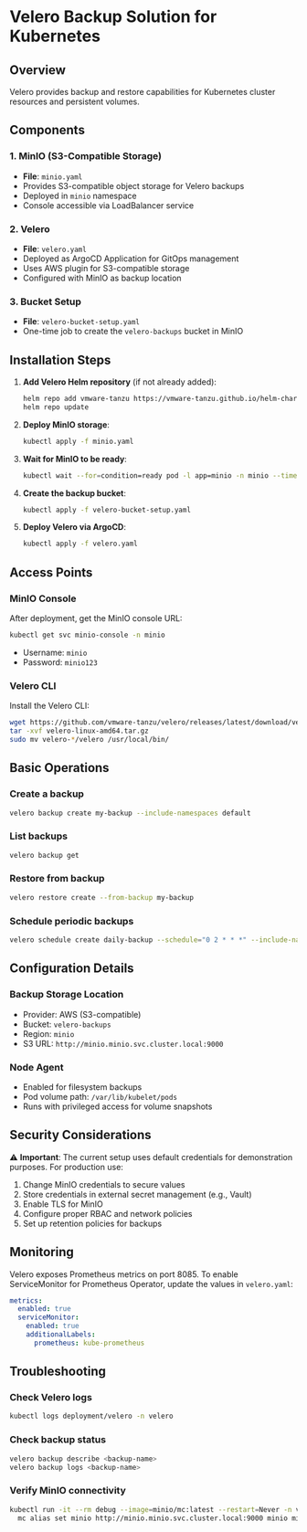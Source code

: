 # Velero Backup Solution for Kubernetes

## Overview
Velero provides backup and restore capabilities for Kubernetes cluster resources and persistent volumes.

## Components

### 1. MinIO (S3-Compatible Storage)
- **File**: `minio.yaml`
- Provides S3-compatible object storage for Velero backups
- Deployed in `minio` namespace
- Console accessible via LoadBalancer service

### 2. Velero
- **File**: `velero.yaml`
- Deployed as ArgoCD Application for GitOps management
- Uses AWS plugin for S3-compatible storage
- Configured with MinIO as backup location

### 3. Bucket Setup
- **File**: `velero-bucket-setup.yaml`
- One-time job to create the `velero-backups` bucket in MinIO

## Installation Steps

1. **Add Velero Helm repository** (if not already added):
   ```bash
   helm repo add vmware-tanzu https://vmware-tanzu.github.io/helm-charts
   helm repo update
   ```

2. **Deploy MinIO storage**:
   ```bash
   kubectl apply -f minio.yaml
   ```

3. **Wait for MinIO to be ready**:
   ```bash
   kubectl wait --for=condition=ready pod -l app=minio -n minio --timeout=300s
   ```

4. **Create the backup bucket**:
   ```bash
   kubectl apply -f velero-bucket-setup.yaml
   ```

5. **Deploy Velero via ArgoCD**:
   ```bash
   kubectl apply -f velero.yaml
   ```

## Access Points

### MinIO Console
After deployment, get the MinIO console URL:
```bash
kubectl get svc minio-console -n minio
```
- Username: `minio`
- Password: `minio123`

### Velero CLI
Install the Velero CLI:
```bash
wget https://github.com/vmware-tanzu/velero/releases/latest/download/velero-linux-amd64.tar.gz
tar -xvf velero-linux-amd64.tar.gz
sudo mv velero-*/velero /usr/local/bin/
```

## Basic Operations

### Create a backup
```bash
velero backup create my-backup --include-namespaces default
```

### List backups
```bash
velero backup get
```

### Restore from backup
```bash
velero restore create --from-backup my-backup
```

### Schedule periodic backups
```bash
velero schedule create daily-backup --schedule="0 2 * * *" --include-namespaces default,homepage,portainer
```

## Configuration Details

### Backup Storage Location
- Provider: AWS (S3-compatible)
- Bucket: `velero-backups`
- Region: `minio`
- S3 URL: `http://minio.minio.svc.cluster.local:9000`

### Node Agent
- Enabled for filesystem backups
- Pod volume path: `/var/lib/kubelet/pods`
- Runs with privileged access for volume snapshots

## Security Considerations

⚠️ **Important**: The current setup uses default credentials for demonstration purposes.
For production use:
1. Change MinIO credentials to secure values
2. Store credentials in external secret management (e.g., Vault)
3. Enable TLS for MinIO
4. Configure proper RBAC and network policies
5. Set up retention policies for backups

## Monitoring

Velero exposes Prometheus metrics on port 8085. To enable ServiceMonitor for Prometheus Operator, update the values in `velero.yaml`:

```yaml
metrics:
  enabled: true
  serviceMonitor:
    enabled: true
    additionalLabels:
      prometheus: kube-prometheus
```

## Troubleshooting

### Check Velero logs
```bash
kubectl logs deployment/velero -n velero
```

### Check backup status
```bash
velero backup describe <backup-name>
velero backup logs <backup-name>
```

### Verify MinIO connectivity
```bash
kubectl run -it --rm debug --image=minio/mc:latest --restart=Never -n velero -- \
  mc alias set minio http://minio.minio.svc.cluster.local:9000 minio minio123
```